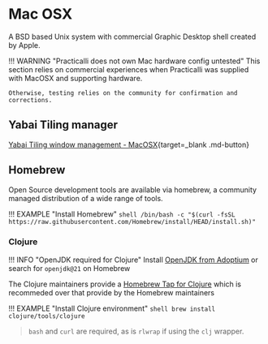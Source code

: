 # Mac OSX

A BSD based Unix system with commercial Graphic Desktop shell created by Apple.

!!! WARNING "Practicalli does not own Mac hardware config untested"
    This section relies on commercial experiences when Practicalli was supplied with MacOSX and supporting hardware.

    Otherwise, testing relies on the community for confirmation and corrections.


## Yabai Tiling manager

[Yabai Tiling window management - MacOSX](https://github.com/koekeishiya/yabai){target=_blank .md-button} 


## Homebrew

Open Source development tools are available via homebrew, a community managed distribution of a wide range of tools.

!!! EXAMPLE "Install Homebrew"
    ```shell
    /bin/bash -c "$(curl -fsSL https://raw.githubusercontent.com/Homebrew/install/HEAD/install.sh)"
    ```

### Clojure 

!!! INFO "OpenJDK required for Clojure"
    Install [OpenJDK from Adoptium](https://adoptium.net/) or search for `openjdk@21` on Homebrew

The Clojure maintainers provide a [Homebrew Tap for Clojure](https://github.com/clojure/homebrew-tools) which is recommeded over that provide by the Homebrew maintainers

!!! EXAMPLE "Install Clojure environment"
    ```shell
    brew install clojure/tools/clojure
    ```
> `bash` and `curl` are required, as is `rlwrap` if using the `clj` wrapper. 

